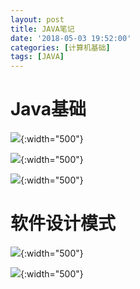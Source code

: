 ```yaml
---
layout: post
title: JAVA笔记
date: '2018-05-03 19:52:00'
categories: [计算机基础]
tags: [JAVA]
---
```


# Java基础

  ![]({{site.baseurl}}/assets/images/2018/javanote1.jpg){:width="500"}

  ![]({{site.baseurl}}/assets/images/2018/javanote2.jpg){:width="500"}

  ![]({{site.baseurl}}/assets/images/2018/javanote3.jpg){:width="500"}

# 软件设计模式

  ![]({{site.baseurl}}/assets/images/2018/javanote4.jpg){:width="500"}

  ![]({{site.baseurl}}/assets/images/2018/javanote5.jpg){:width="500"}
